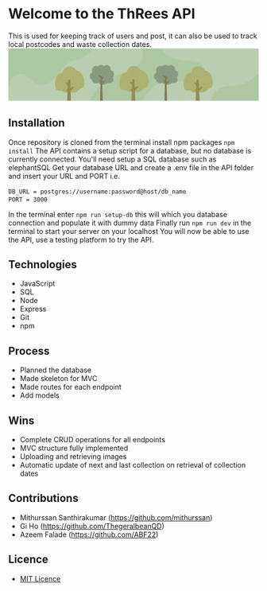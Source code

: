# Welcome to the ThRees API

This is used for keeping track of users and post, it can also be used to track local postcodes and waste collection dates.
![alt text](./test-heroBanner.jpg)

## Installation

Once repository is cloned from the terminal install npm packages `npm install`
The API contains a setup script for a database, but no database is currently connected. You'll need setup a SQL database such as elephantSQL
Get your database URL and create a .env file in the API folder and insert your URL and PORT i.e.

```
DB_URL = postgres://username:password@host/db_name
PORT = 3000
```

In the terminal enter `npm run setup-db` this will which you database connection and populate it with dummy data
Finally run `npm run dev` in the terminal to start your server on your localhost
You will now be able to use the API, use a testing platform to try the API.

## Technologies

* JavaScript
* SQL
* Node
* Express
* Git
* npm

## Process

* Planned the database
* Made skeleton for MVC 
* Made routes for each endpoint
* Add models 

## Wins

* Complete CRUD operations for all endpoints
* MVC structure fully implemented
* Uploading and retrieving images
* Automatic update of next and last collection on retrieval of collection dates


## Contributions

* Mithurssan Santhirakumar (<https://github.com/mithurssan>)
* Gi Ho (<https://github.com/ThegeralbeanQD>)
* Azeem Falade (<https://github.com/ABF22>)

## Licence

* [MIT Licence](https://opensource.org/license/mit/)